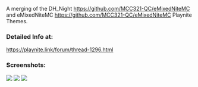 A merging of the DH_Night https://github.com/MCC321-QC/eMixedNiteMC and eMixedNiteMC https://github.com/MCC321-QC/eMixedNiteMC Playnite Themes.

### Detailed Info at:
https://playnite.link/forum/thread-1296.html

### Screenshots:
![](https://i.postimg.cc/xCjbKnWy/xboxscreenshot.png)
![](https://i.postimg.cc/MHvMFtZn/redscreenshot.png)
![](https://i.postimg.cc/Bv0Fnxpz/bluescreenshot.png)
